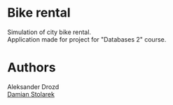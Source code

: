 # Bike rental
Simulation of city bike rental.<br>
Application made for project for "Databases 2" course.
# Authors
Aleksander Drozd<br>
<a href="https://github.com/damiansk/">Damian Stolarek</a>
